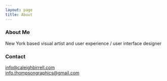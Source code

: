 ```yaml
---
layout: page
title: About
---
```

### About Me

New York based visual artist and user experience / user interface designer

### Contact

[info@caleighbirrell.com](mailto:info@caleighbirrell.com)<br>
[info.thompsongraphics@gmail.com](mailto:info.thompsongraphics@gmail.com)
